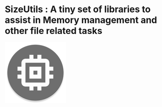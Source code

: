 # SizeUtils : A tiny set of libraries to assist in Memory management and other file related tasks

![](app/src/main/res/mipmap-xxxhdpi/ic_launcher_round.png)